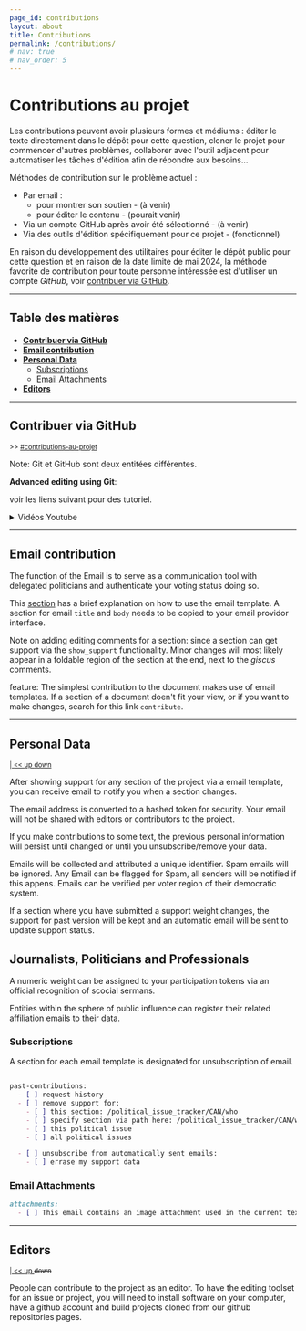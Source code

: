 ```yaml
---
page_id: contributions
layout: about
title: Contributions
permalink: /contributions/
# nav: true
# nav_order: 5
---
```



# Contributions au projet
<!-- #region -->
<!-- @#contributions-au-projet -->
<!-- #endregion -->

Les contributions peuvent avoir plusieurs formes et médiums : éditer le texte directement dans le dépôt pour cette question, cloner le projet pour commencer d'autres problèmes, collaborer avec l'outil adjacent pour automatiser les tâches d'édition afin de répondre aux besoins...

Méthodes de contribution sur le problème actuel :
  - Par email :
    - pour montrer son soutien - (à venir)
    - pour éditer le contenu - (pourait venir)
  - Via un compte GitHub après avoir été sélectionné - (à venir)
  - Via des outils d'édition spécifiquement pour ce projet - (fonctionnel)

En raison du développement des utilitaires pour éditer le dépôt public pour cette question et en raison de la date limite de mai 2024, la méthode favorite de contribution pour toute personne intéressée est d'utiliser un compte *GitHub*, voir [contribuer via GitHub](#contribuer-via-github).


---
## Table des matières
<!-- #region -->

- **[Contribuer via GitHub](#contribuer-via-github)**
- **[Email contribution](#email-contribution)**
- **[Personal Data](#personal-data)**
  - [Subscriptions](#subscriptions)
  - [Email Attachments](#email-attachments)
- **[Editors](#editors)**
<!-- #endregion -->

---
## Contribuer via GitHub
<!-- #region -->
<!-- @#contribuer-via-github -->
<sup>>> [#contributions-au-projet](#contributions-au-projet)</sup>
<!-- #endregion -->

Note: Git et GitHub sont deux entitées différentes.


**Advanced editing using Git**:

voir les liens suivant pour des tutoriel.

<details><summary>Vidéos Youtube</summary>

<!-- #region -->
[vers Youtube: Git and GitHub - 0 Experience to Professional in 1 Tutorial (Part 1)](https://www.youtube.com/watch?v=hrTQipWp6co)
<!-- #region -->
<details> <summary>
SuperSimpleDev - 36 min.
<br/>
<image src="https://i.ytimg.com/vi/hrTQipWp6co/maxresdefault.jpg" width=250/>
</summary>
<image src="https://i.ytimg.com/vi/hrTQipWp6co/maxresdefault.jpg"/>
</details> <br/>

<!-- #endregion -->


[vers Youtube Git and GitHub - 0 Experience to Professional in 1 Tutorial (Part 2)](https://www.youtube.com/watch?v=1ibmWyt8hfw)
<!-- #region -->
<details> <summary>
SuperSimpleDev - 56 min.
<br/>
<image src="https://i.ytimg.com/vi/1ibmWyt8hfw/maxresdefault.jpg" width=250/>
</summary>
<image src="https://i.ytimg.com/vi/1ibmWyt8hfw/maxresdefault.jpg"/>
</details> <br/>

<!-- #endregion -->
</details>

<!-- #endregion -->

---
## Email contribution
<!-- #region -->
<!-- @#email-contribution -->
<!-- #endregion -->

The function of the Email is to serve as a communication tool with delegated politicians and authenticate your voting status doing so.

This [section](todo) has a brief explanation on how to use the email template. A section for email `title` and `body` needs to be copied to your email providor interface.

Note on adding editing comments for a section: since a section can get support via the `show_support` functionality. Minor changes will most likely appear in a foldable region of the section at the end, next to the *giscus* comments.

feature: The simplest contribution to the document makes use of email templates. If a section of a document doen't fit your view, or if you want to make changes, search for this link `contribute`.


---
## Personal Data
<!-- #region -->
<!-- @#personal-data -->
<sup>[ | ](#contribiutions-to-the-project)[ << ](#personal-data)[ up ](#contribiutions-to-the-project)[ down ](#editors)</sup>
<!-- #endregion -->

After showing support for any section of the project via a email template, you can receive email to notify you when a section changes.

The email address is converted to a hashed token for security. Your email will not be shared with editors or contributors to the project.

If you make contributions to some text, the previous personal information will persist until changed or until you unsubscribe/remove your data.

Emails will be collected and attributed a unique identifier. Spam emails will be ignored. Any Email can be flagged for Spam, all senders will be notified if this appens. Emails can be verified per voter region of their democratic system.

If a section where you have submitted a support weight changes, the support for past version will be kept and an automatic email will be sent to update support status.

## Journalists, Politicians and Professionals

A numeric weight can be assigned to your participation tokens via an official recognition of scocial sermans.

Entities within the sphere of public influence can register their related affiliation emails to their data.


### Subscriptions
<!-- #region -->
<!-- @#subscriptions -->
<!-- #endregion -->

A section for each email template is designated for unsubscription of email.

```markdown

past-contributions:
  - [ ] request history
  - [ ] remove support for:
    - [ ] this section: /political_issue_tracker/CAN/who
    - [ ] specify section via path here: /political_issue_tracker/CAN/who/.....
    - [ ] this political issue
    - [ ] all political issues

  - [ ] unsubscribe from automatically sent emails:
    - [ ] errase my support data
```

### Email Attachments
<!-- #region -->
<!-- @#email-attachments -->
<!-- #endregion -->

```markdown
attachments:
  - [ ] This email contains an image attachment used in the current text change submission.
```


---
## Editors
<!-- #region -->
<!-- @#editors -->
<sup>[ | ](#contribiutions-to-the-project)[ << ](#personal-data)[ up ](#personal-data) ~~down~~</sup>
<!-- #endregion -->

People can contribute to the project as an editor. To have the editing toolset for an issue or project, you will need to install software on your computer, have a github account and build projects cloned from our github repositories pages.


